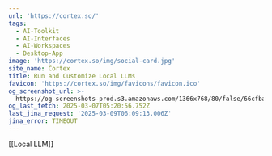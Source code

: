 ```yaml
---
url: 'https://cortex.so/'
tags:
  - AI-Toolkit
  - AI-Interfaces
  - AI-Workspaces
  - Desktop-App
image: 'https://cortex.so/img/social-card.jpg'
site_name: Cortex
title: Run and Customize Local LLMs
favicon: 'https://cortex.so/img/favicons/favicon.ico'
og_screenshot_url: >-
  https://og-screenshots-prod.s3.amazonaws.com/1366x768/80/false/66cfbaa49afdb46a6bc5731680239a18f278651ed03ad3107ce475d8bffc1b40.jpeg
og_last_fetch: 2025-03-07T05:20:56.752Z
last_jina_request: '2025-03-09T06:09:13.006Z'
jina_error: TIMEOUT
---
```

[[Local LLM]] 
